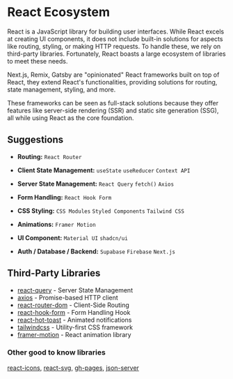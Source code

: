 # React Ecosystem

React is a JavaScript library for building user interfaces. While React excels at creating UI components, it does not include built-in solutions for aspects like routing, styling, or making HTTP requests. To handle these, we rely on third-party libraries. Fortunately, React boasts a large ecosystem of libraries to meet these needs.

Next.js, Remix, Gatsby are "opinionated" React frameworks built on top of React, they extend React's functionalities, providing solutions for routing, state management, styling, and more.

These frameworks can be seen as full-stack solutions because they offer features like server-side rendering (SSR) and static site generation (SSG), all while using React as the core foundation.

## Suggestions

- **Routing:** `React Router`

- **Client State Management:** `useState` `useReducer` `Context API`

- **Server State Management:** `React Query` `fetch()` `Axios`

- **Form Handling:** `React Hook Form`

- **CSS Styling:** `CSS Modules` `Styled Components` `Tailwind CSS`

- **Animations:** `Framer Motion`

- **UI Component:** `Material UI` `shadcn/ui`

- **Auth / Database / Backend:** `Supabase` `Firebase` `Next.js`

## Third-Party Libraries

<!-- - [Next.js](./../nextjs/README.md) - Full-Stack React Framework. -->

- [react-query](./react-query.md) - Server State Management
- [axios](./axios.md) - Promise-based HTTP client
- [react-router-dom](./router/react-router.md) - Client-Side Routing
- [react-hook-form](./react-hook-form.md) - Form Handling Hook
- [react-hot-toast](./react-hot-toast.md) - Animated notifications
- [tailwindcss](./tailwind.md) - Utility-first CSS framework
- [framer-motion](./framer-motion.md) - React animation library

### Other good to know libraries

[react-icons](./react-icons.md), [react-svg](./react-svg.md), [gh-pages](./gh-pages.md), [json-server](./json-server.md)
